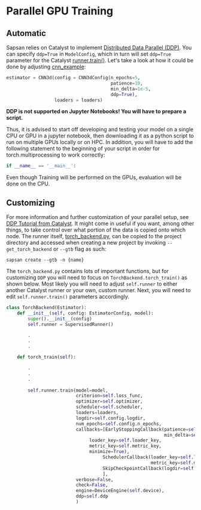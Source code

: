 # Parallel GPU Training

## Automatic

Sapsan relies on Catalyst to implement [Distributed Data Parallel (DDP)](https://pytorch.org/docs/stable/generated/torch.nn.parallel.DistributedDataParallel.html). You can specify `ddp=True` in `ModelConfig`, which in turn will set `ddp=True` parameter for the Catalyst [runner.train()](https://github.com/pikarpov-LANL/Sapsan/blob/master/sapsan/examples/cnn_example.ipynb). Let's take a look at how it could be done by adjusting [cnn_example](https://github.com/pikarpov-LANL/Sapsan/blob/master/sapsan/examples/cnn_example.ipynb):

```python
estimator = CNN3d(config = CNN3dConfig(n_epochs=5, 
                                       patience=10, 
                                       min_delta=1e-5, 
                                       ddp=True),
                  loaders = loaders)
```

**DDP is not supported on Jupyter Notebooks! You will have to prepare a script.**

Thus, it is advised to start off developing and testing your model on a single CPU or GPU in a jupyter notebook, then downloading it as a python script to run on multiple GPUs locally or on HPC. In addition, you will have to add the following statement to the beginning of your script in order for torch.multiprocessing to work correctly:

```python
if __name__ == '__main__':
```

Even though Training will be performed on the GPUs, evaluation will be done on the CPU.

## Customizing

For more information and further customization of your parallel setup, see [DDP Tutorial from Catalyst](https://catalyst-team.github.io/catalyst/tutorials/ddp.html). It might come in useful if you want, among other things, to take control over what portion of the data is copied onto which node. The runner itself, [torch_backend.py](https://github.com/pikarpov-LANL/Sapsan/blob/master/sapsan/lib/estimator/torch_backend.py), can be copied to the project directory and accessed when creating a new project by invoking `--get_torch_backend` or `--gtb` flag as such:

```
sapsan create --gtb -n {name}
```

The `torch_backend.py` contains lots of important functions, but for customizing `DDP` you will need to focus on `TorchBackend.torch_train()` as shown below. Most likely you will need to adjust `self.runner` to either another Catalyst runner or your own, custom runner. Next, you will need to edit `self.runner.train()` parameters accordingly.

```python
class TorchBackend(Estimator):
    def __init__(self, config: EstimatorConfig, model):
        super().__init__(config)
        self.runner = SupervisedRunner()

        .
        .
        .

    def torch_train(self):

        .
        .
        .
        
        self.runner.train(model=model,
                          criterion=self.loss_func,
                          optimizer=self.optimizer,
                          scheduler=self.scheduler,
                          loaders=loaders,
                          logdir=self.config.logdir,
                          num_epochs=self.config.n_epochs,
                          callbacks=[EarlyStoppingCallback(patience=self.config.patience,
                                                           min_delta=self.config.min_delta,
							   loader_key=self.loader_key,
							   metric_key=self.metric_key,
							   minimize=True),
                                    SchedulerCallback(loader_key=self.loader_key,
                                                      metric_key=self.metric_key,),
                                    SkipCheckpointCallback(logdir=self.config.logdir)
                                    ],
                          verbose=False,
                          check=False,
                          engine=DeviceEngine(self.device),
                          ddp=self.ddp
                          )
```